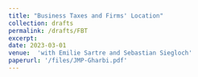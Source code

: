 ```yaml
---
title: "Business Taxes and Firms' Location"
collection: drafts
permalink: /drafts/FBT
excerpt:
date: 2023-03-01
venue:  'with Emilie Sartre and Sebastian Siegloch'
paperurl: '/files/JMP-Gharbi.pdf'
---
```

